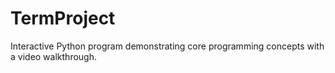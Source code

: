# TermProject
Interactive Python program demonstrating core programming concepts with a video walkthrough.
